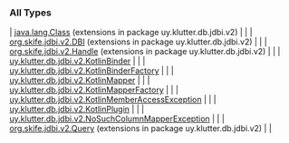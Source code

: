 
### All Types


| [java.lang.Class](../uy.klutter.db.jdbi.v2/java.lang.-class/index.md) (extensions in package uy.klutter.db.jdbi.v2) |  |
| [org.skife.jdbi.v2.DBI](../uy.klutter.db.jdbi.v2/org.skife.jdbi.v2.-d-b-i/index.md) (extensions in package uy.klutter.db.jdbi.v2) |  |
| [org.skife.jdbi.v2.Handle](../uy.klutter.db.jdbi.v2/org.skife.jdbi.v2.-handle/index.md) (extensions in package uy.klutter.db.jdbi.v2) |  |
| [uy.klutter.db.jdbi.v2.KotlinBinder](../uy.klutter.db.jdbi.v2/-kotlin-binder/index.md) |  |
| [uy.klutter.db.jdbi.v2.KotlinBinderFactory](../uy.klutter.db.jdbi.v2/-kotlin-binder-factory/index.md) |  |
| [uy.klutter.db.jdbi.v2.KotlinMapper](../uy.klutter.db.jdbi.v2/-kotlin-mapper/index.md) |  |
| [uy.klutter.db.jdbi.v2.KotlinMapperFactory](../uy.klutter.db.jdbi.v2/-kotlin-mapper-factory/index.md) |  |
| [uy.klutter.db.jdbi.v2.KotlinMemberAccessException](../uy.klutter.db.jdbi.v2/-kotlin-member-access-exception/index.md) |  |
| [uy.klutter.db.jdbi.v2.KotlinPlugin](../uy.klutter.db.jdbi.v2/-kotlin-plugin/index.md) |  |
| [uy.klutter.db.jdbi.v2.NoSuchColumnMapperException](../uy.klutter.db.jdbi.v2/-no-such-column-mapper-exception/index.md) |  |
| [org.skife.jdbi.v2.Query](../uy.klutter.db.jdbi.v2/org.skife.jdbi.v2.-query/index.md) (extensions in package uy.klutter.db.jdbi.v2) |  |

